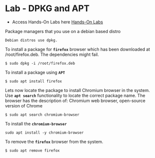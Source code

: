 # Lab - DPKG and APT

- Access Hands-On Labs here [Hands-On Labs](https://kodekloud.com/topic/lab-dpkg-and-apt-2/)

Package managers that you use on a debian based distro
```
Debian distros use dpkg.
```

To install a package for **`firefox`** browser which has been downloaded at /root/firefox.deb. The dependencies might fail.
```
$ sudo dpkg -i /root/firefox.deb
```

To install a package using **`APT`**
```
$ sudo apt install firefox
```

Lets now locate the package to install Chromium browser in the system. Use **`apt search`** functionality to locate the correct package name. The browser has the description of: Chromium web browser, open-source version of Chrome
```
$ sudo apt search chromium-browser
```

To install the **`chromium-browser`**
```
sudo apt install -y chromium-browser
```

To remove the **`firefox`** browser from the system.
```
$ sudo apt remove firefox
```
